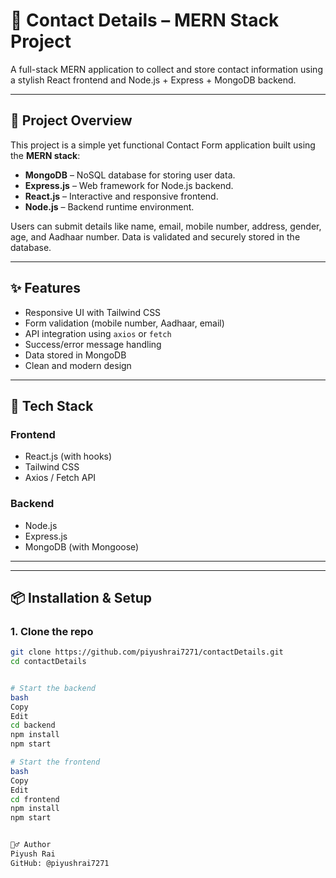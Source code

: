 # 📝 Contact Details – MERN Stack Project

A full-stack MERN application to collect and store contact information using a stylish React frontend and Node.js + Express + MongoDB backend.

---

## 🚀 Project Overview

This project is a simple yet functional Contact Form application built using the **MERN stack**:

- **MongoDB** – NoSQL database for storing user data.
- **Express.js** – Web framework for Node.js backend.
- **React.js** – Interactive and responsive frontend.
- **Node.js** – Backend runtime environment.

Users can submit details like name, email, mobile number, address, gender, age, and Aadhaar number. Data is validated and securely stored in the database.

---

## ✨ Features

- Responsive UI with Tailwind CSS
- Form validation (mobile number, Aadhaar, email)
- API integration using `axios` or `fetch`
- Success/error message handling
- Data stored in MongoDB
- Clean and modern design

---

## 🧰 Tech Stack

### Frontend
- React.js (with hooks)
- Tailwind CSS
- Axios / Fetch API

### Backend
- Node.js
- Express.js
- MongoDB (with Mongoose)

---


---

## 📦 Installation & Setup

### 1. Clone the repo
```bash
git clone https://github.com/piyushrai7271/contactDetails.git
cd contactDetails


# Start the backend
bash
Copy
Edit
cd backend
npm install
npm start

# Start the frontend
bash
Copy
Edit
cd frontend
npm install
npm start


🙋‍♂️ Author
Piyush Rai
GitHub: @piyushrai7271


